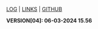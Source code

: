 [LOG](TXT/mylog.txt) | [LINKS](LINKS/) | [GITHUB](https://github.com/uripsubagyo/os241)

**VERSION[04]: 06-03-2024 15.56**
